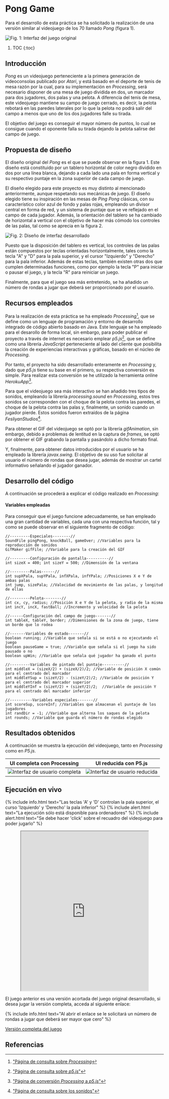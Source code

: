 # Pong Game

Para el desarrollo de esta práctica se ha solicitado la realización de una versión similar al videojuego de los 70 llamado *Pong* (figura 1). 

![](/images/ping_pong/pong_original.png "Fig. 1: Interfaz del juego original")

1. TOC
{:toc}

## Introducción

*Pong* es un videojuego perteneciente a la primera generación de videoconsolas publicado por *Atari*, y está basado en el deporte de tenis de mesa razón por la cual, para su implementación en *Processing*, será necesario disponer de una mesa de juego dividida en dos, un marcador para dos jugadores, dos palas y una pelota. A diferencia del tenis de mesa, este videojuego mantiene su campo de juego cerrado, es decir, la pelota rebotará en las paredes laterales por lo que la pelota no podrá salir del campo a menos que uno de los dos jugadores falle su tirada. 

El objetivo del juego es conseguir el mayor número de puntos, lo cual se consigue cuando el oponente falla su tirada dejando la pelota salirse del campo de juego.

## Propuesta de diseño

El diseño original del *Pong* es el que se puede observar en la figura 1. Este diseño está constituido por un tablero horizontal de color negro dividido en dos por una línea blanca, dejando a cada lado una pala en forma vertical y su respectivo puntaje en la zona superior de cada campo de juego.

El diseño elegido para este proyecto es muy distinto al mencionado anteriormente, aunque respetando sus mecánicas de juego. El diseño elegido tiene su inspiración en las mesas de *Ping Pong* clásicas, con su característico color azul de fondo y palas rojas, empleando un divisor central en forma de red, y un sistema de puntaje que se ve reflejado en el campo de cada jugador. Además, la orientación del tablero se ha cambiado de horizontal a vertical con el objetivo de hacer más cómodo los controles de las palas, tal como se aprecia en la figura 2.

![](/images/ping_pong/ping_pong.PNG "Fig. 2: Diseño de interfaz desarrollado")

Puesto que la disposición del tablero es vertical, los controles de las palas están compuestos por teclas orientadas horizontalmente, tales como la tecla "A" y "D" para la pala superior, y el cursor "Izquierdo" y "Derecho" para la pala inferior. Además de estas teclas, también existen otras dos que cumplen determinadas funciones, como por ejemplo la tecla "P" para iniciar o pausar el juego, y la tecla "R" para reiniciar un juego. 

Finalmente, para que el juego sea más entretenido, se ha añadido un número de rondas a jugar que deberá ser proporcionado por el usuario.

## Recursos empleados

Para la realización de esta práctica se ha empleado *Processing*[^1], que se define como un lenguaje de programación y entorno de desarrollo integrado de código abierto basado en Java. Este lenguaje se ha empleado para el desarollo de forma local, sin embargo, para poder publicar el proyecto a través de internet es necesario emplear *p5.js*[^2], que se define como una librería *JavaScript* perteneciente al lado del cliente que posibilita la creación de experiencias interactivas y gráficas, basado en el núcleo de *Processing*.

Por tanto, el proyecto ha sido desarrollado enteramente en *Processing* y, dado que *p5.js* tiene su base en el primero, su respectiva conversión es simple. Para realizar esta conversión se he utilizado la herramienta online *HerokuApp*[^3].

Para que el videojuego sea más interactivo se han añadido tres tipos de sonidos, empleando la librería *processing.sound* en *Processing*, estos tres sonidos se corresponden con el choque de la pelota contra las paredes, el choque de la pelota contra las palas y, finalmente, un sonido cuando un jugador pierde. Estos sonidos fueron extraídos de la página *FesliyanStudios*[^4].

Para obtener el GIF del videojuego se optó por la librería *gifAnimation*, sin embargo, debido a problemas de lentitud en la captura de *frames*, se optó por obtener el GIF grabando la pantalla y pasándolo a dicho formato final.

Y, finalmente, para obtener datos introducidos por el usuario se ha empleado la librería *javax.swing*. El objetivo de su uso fue solicitar al usuario el número de rondas que desea jugar, además de mostrar un cartel informativo señalando el jugador ganador.

## Desarrollo del código 

A continuación se procederá a explicar el código realizado en *Processing*:

#### Variables empleadas
Para conseguir que el juego funcione adecuadamente, se han empleado una gran cantidad de variables, cada una con una respectiva función, tal y como se puede observar en el siguiente fragmento de código:

    //---------Especiales--------//
    SoundFile pingPong, knockBall, gameOver; //Variables para la reproducción de sonidos
    GifMaker gifFile; //Variable para la creación del GIF
    
    //---------Configuración de pantalla----------//
    int sizeX = 400; int sizeY = 500; //Dimensión de la ventana
    
    //---------Palas------//
    int supXPala, supYPala, infXPala, infYPala; //Posiciones X e Y de ambas palas
    int jump, sizePala; //Valocidad de movimiento de las palas, y longitud de ellas
    
    //---------Pelota--------//
    int cx, cy, radius; //Posición X e Y de la pelota, y radio de la misma
    int incY, incX, fastBall; //Incremento y velocidad de la pelota
    
    //------Configuración del campo de juego-------//
    int tableX, tableY, border; //Dimensiones de la zona de juego, tiene un borde que lo rodea
          
    //-------Variables de estado-------//
    boolean running; //Variable que señala si se está o no ejecutando el juego
    boolean pauseGame = true; //Variable que señala si el juego ha sido pausado o no
    boolean upWin; //Variable que señala qué jugador ha ganado el punto
    
    //---------Variables de pintado del puntaje----------//
    int middleX = (sizeX/2) + (sizeX/2)/2; //Variable de posición X común para el centrado del marcador    
    int middleYSup = (sizeY/2) - (sizeY/2)/2; //Variable de posición Y para el centrado del marcador superior   
    int middleYInf = (sizeY/2) + (sizeY/2)/2;  //Variable de posición Y para el centrado del marcador inferior

    //----------Variables especiales-------//
    int scoreSup, scoreInf; //Variables que almacenan el puntaje de los jugadores
    int randDir = -1; //Variable que alterna los saques de la pelota
    int rounds; //Variable que guarda el número de rondas elegido  

## Resultados obtenidos

A continuación se muestra la ejecución del videojuego, tanto en *Processing* como en *P5.js*.

| UI completa con Processing | UI reducida con P5.js |
| - | - |
| ![](/images/ping_pong/ping_pong.gif "Interfaz de usuario completa") | ![](/images/ping_pong/p5js_ping_pong.gif "Interfaz de usuario reducida") |

## Ejecución en vivo

{% include info.html text="Las teclas 'A' y 'D' controlan la pala superior, el curso 'Izquierdo' y 'Derecho' la pala inferior" %}
{% include alert.html text="La ejecución sólo está disponible para ordenadores" %}
{% include alert.html text="Se debe hacer 'click' sobre el recuadro del videojuego para poder jugarlo" %}

<div style="display: flex; justify-content: center">
  <iframe width="405" height="505" src="https://editor.p5js.org/JoseMAP-99/embed/DOoIYbaU1"></iframe>
</div>

El juego anterior es una versión acortada del juego original desarrollado, si desea jugar la versión completa, acceda al siguiente enlace:

{% include info.html text="Al abrir el enlace se le solicitará un número de rondas a jugar que deberá ser mayor que cero" %}

[Versión completa del juego](https://editor.p5js.org/JoseMAP-99/present/yk1-VJP5t)

## Referencias

[^1]: ["Página de consulta sobre *Processing*](https://processing.org/)
[^2]: ["Página de consulta sobre *p5.js*"](https://p5js.org/)
[^3]: ["Página de conversión *Processing* a *p5.js*"](https://pde2js.herokuapp.com/)
[^4]: ["Página de consulta sobre los sonidos"](https://www.fesliyanstudios.com/)
